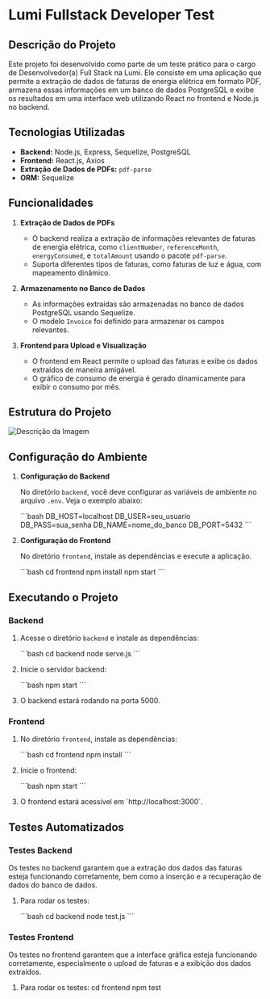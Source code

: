 # Lumi Fullstack Developer Test

## Descrição do Projeto

Este projeto foi desenvolvido como parte de um teste prático para o cargo de Desenvolvedor(a) Full Stack na Lumi. Ele consiste em uma aplicação que permite a extração de dados de faturas de energia elétrica em formato PDF, armazena essas informações em um banco de dados PostgreSQL e exibe os resultados em uma interface web utilizando React no frontend e Node.js no backend.

## Tecnologias Utilizadas

- **Backend:** Node.js, Express, Sequelize, PostgreSQL
- **Frontend:** React.js, Axios
- **Extração de Dados de PDFs:** `pdf-parse`
- **ORM:** Sequelize

## Funcionalidades

1. **Extração de Dados de PDFs**

   - O backend realiza a extração de informações relevantes de faturas de energia elétrica, como `clientNumber`, `referenceMonth`, `energyConsumed`, e `totalAmount` usando o pacote `pdf-parse`.
   - Suporta diferentes tipos de faturas, como faturas de luz e água, com mapeamento dinâmico.

2. **Armazenamento no Banco de Dados**

   - As informações extraídas são armazenadas no banco de dados PostgreSQL usando Sequelize.
   - O modelo `Invoice` foi definido para armazenar os campos relevantes.

3. **Frontend para Upload e Visualização**
   - O frontend em React permite o upload das faturas e exibe os dados extraídos de maneira amigável.
   - O gráfico de consumo de energia é gerado dinamicamente para exibir o consumo por mês.

## Estrutura do Projeto

![Descrição da Imagem](https://i.imgur.com/zwOZH7a.png)


## Configuração do Ambiente

1. **Configuração do Backend**

   No diretório `backend`, você deve configurar as variáveis de ambiente no arquivo `.env`. Veja o exemplo abaixo:

   \`\`\`bash
   DB_HOST=localhost
   DB_USER=seu_usuario
   DB_PASS=sua_senha
   DB_NAME=nome_do_banco
   DB_PORT=5432
   \`\`\`

2. **Configuração do Frontend**

   No diretório `frontend`, instale as dependências e execute a aplicação.

   \`\`\`bash
   cd frontend
   npm install
   npm start
   \`\`\`

## Executando o Projeto

### Backend

1. Acesse o diretório `backend` e instale as dependências:

   \`\`\`bash
   cd backend
   node serve.js
   \`\`\`

2. Inicie o servidor backend:

   \`\`\`bash
   npm start
   \`\`\`

3. O backend estará rodando na porta 5000.

### Frontend

1. No diretório `frontend`, instale as dependências:

   \`\`\`bash
   cd frontend
   npm install
   \`\`\`

2. Inicie o frontend:

   \`\`\`bash
   npm start
   \`\`\`

3. O frontend estará acessível em \`http://localhost:3000\`.

## Testes Automatizados

### Testes Backend

Os testes no backend garantem que a extração dos dados das faturas esteja funcionando corretamente, bem como a inserção e a recuperação de dados do banco de dados.

1. Para rodar os testes:

   \`\`\`bash
   cd backend
   node  test.js
   \`\`\`

### Testes Frontend

Os testes no frontend garantem que a interface gráfica esteja funcionando corretamente, especialmente o upload de faturas e a exibição dos dados extraídos.

1. Para rodar os testes:
   cd frontend
   npm test
